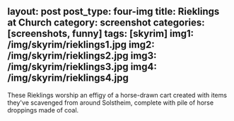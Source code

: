 layout: post
post_type: four-img
title: Rieklings at Church
category: screenshot
categories: [screenshots, funny]
tags: [skyrim]
img1: /img/skyrim/rieklings1.jpg
img2: /img/skyrim/rieklings2.jpg
img3: /img/skyrim/rieklings3.jpg
img4: /img/skyrim/rieklings4.jpg
---
These Rieklings worship an effigy of a horse-drawn cart created with items they've scavenged from around Solstheim, complete with pile of horse droppings made of coal.
